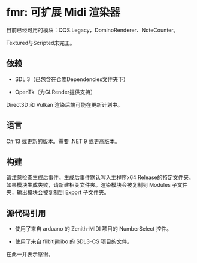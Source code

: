 # fmr: 可扩展 Midi 渲染器

目前已经可用的模块：QQS.Legacy，DominoRenderer、NoteCounter。

Textured与Scripted未完工。

## 依赖

- SDL 3（已包含在仓库Dependencies文件夹下）

- OpenTk（为GLRender提供支持）

Direct3D 和 Vulkan 渲染后端可能在更新计划中。

## 语言

C# 13 或更新的版本。需要 .NET 9 或更高版本。

## 构建

请注意检查生成后事件。生成后事件默认写入主程序x64 Release的特定文件夹。如果模块生成失败，请新建相关文件夹。渲染模块会被复制到 Modules 子文件夹，输出模块会被复制到 Export 子文件夹。

## 源代码引用

- 使用了来自 arduano 的 Zenith-MIDI 项目的 NumberSelect 控件。

- 使用了来自 flibitijibibo 的 SDL3-CS 项目的文件。

在此一并表示感谢。
